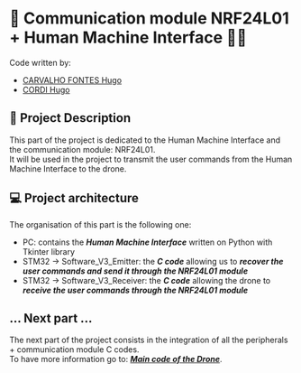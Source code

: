 # 📡 Communication module NRF24L01 + Human Machine Interface 👨🏽   
Code written by:  
- [CARVALHO FONTES Hugo](https://github.com/HugouShare)
- [CORDI Hugo](https://github.com/Lynxlegrand)
  
## 📌 Project Description  
This part of the project is dedicated to the Human Machine Interface and the communication module: NRF24L01.  
It will be used in the project to transmit the user commands from the Human Machine Interface to the drone.  

## 💻 Project architecture  
The organisation of this part is the following one:  
- PC: contains the ***Human Machine Interface*** written on Python with Tkinter library
- STM32 -> Software_V3_Emitter: the ***C code*** allowing us to ***recover the user commands and send it through the NRF24L01 module***
- STM32 -> Software_V3_Receiver: the ***C code*** allowing the drone to ***receive the user commands through the NRF24L01 module***

## ... Next part ...  
The next part of the project consists in the integration of all the peripherals + communication module C codes.  
To have more information go to: [***Main code of the Drone***](https://github.com/Lynxlegrand/EnseaDronesOption/tree/main/Software/STM32/Main).
